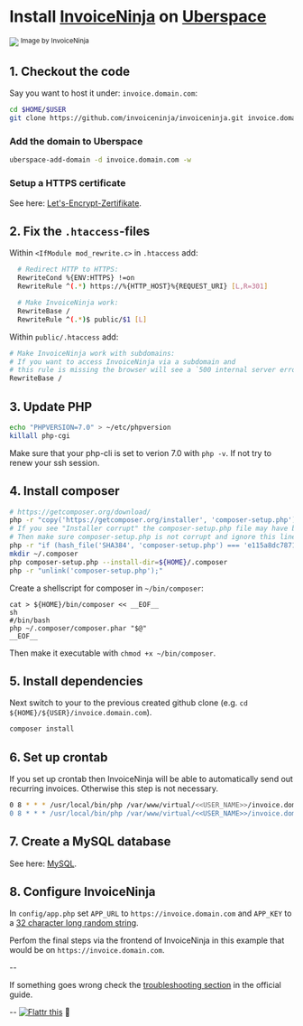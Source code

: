 # Install [InvoiceNinja](https://app.invoiceninja.com/invoice_now?rc=GCYXTIBU) on [Uberspace](https://uberspace.de/)

![](https://www.invoiceninja.com/wp-content/themes/invoice-ninja/images/laptop.jpg)
<sup>Image by InvoiceNinja</sup>

## 1. Checkout the code

Say you want to host it under: `invoice.domain.com`:

```sh
cd $HOME/$USER
git clone https://github.com/invoiceninja/invoiceninja.git invoice.domain.com
```

### Add the domain to Uberspace

```sh
uberspace-add-domain -d invoice.domain.com -w
```

### Setup a HTTPS certificate

See here: [Let's-Encrypt-Zertifikate](https://wiki.uberspace.de/webserver:https?s[]=encrypt#let_s-encrypt-zertifikate).


## 2. Fix the `.htaccess`-files

Within `<IfModule mod_rewrite.c>` in `.htaccess` add:

```sh
  # Redirect HTTP to HTTPS:
  RewriteCond %{ENV:HTTPS} !=on
  RewriteRule ^(.*) https://%{HTTP_HOST}%{REQUEST_URI} [L,R=301]

  # Make InvoiceNinja work:
  RewriteBase /
  RewriteRule ^(.*)$ public/$1 [L]
```

Within `public/.htaccess` add:
```sh
# Make InvoiceNinja work with subdomains:
# If you want to access InvoiceNinja via a subdomain and
# this rule is missing the browser will see a `500 internal server error`.
RewriteBase /
```

## 3. Update PHP

```sh
echo "PHPVERSION=7.0" > ~/etc/phpversion
killall php-cgi
```

Make sure that your php-cli is set to verion 7.0 with `php -v`.
If not try to renew your ssh session.


## 4. Install composer

```sh
# https://getcomposer.org/download/
php -r "copy('https://getcomposer.org/installer', 'composer-setup.php');"
# If you see "Installer corrupt" the composer-setup.php file may have been updated.
# Then make sure composer-setup.php is not corrupt and ignore this line.
php -r "if (hash_file('SHA384', 'composer-setup.php') === 'e115a8dc7871f15d853148a7fbac7da27d6c0030b848d9b3dc09e2a0388afed865e6a3d6b3c0fad45c48e2b5fc1196ae') { echo 'Installer verified'; } else { echo 'Installer corrupt'; unlink('composer-setup.php'); } echo PHP_EOL;"
mkdir ~/.composer
php composer-setup.php --install-dir=${HOME}/.composer
php -r "unlink('composer-setup.php');"
```

Create a shellscript for composer in `~/bin/composer`:
```
cat > ${HOME}/bin/composer << __EOF__
sh
#/bin/bash
php ~/.composer/composer.phar "$@"
__EOF__
```

Then make it executable with `chmod +x ~/bin/composer`.


## 5. Install dependencies

Next switch to your to the previous created github clone (e.g. `cd ${HOME}/${USER}/invoice.domain.com`).
```sh
composer install
```

## 6. Set up crontab

If you set up crontab then InvoiceNinja will be able to automatically send out recurring invoices. Otherwise this step is not necessary.

```sh
0 8 * * * /usr/local/bin/php /var/www/virtual/<<USER_NAME>>/invoice.domain.com/artisan ninja:send-invoices
0 8 * * * /usr/local/bin/php /var/www/virtual/<<USER_NAME>>/invoice.domain.com/artisan ninja:send-reminders
```


## 7. Create a MySQL database

See here: [MySQL](https://wiki.uberspace.de/database:mysql?s[]=mysql).


## 8. Configure InvoiceNinja

In `config/app.php` set `APP_URL` to `https://invoice.domain.com` and `APP_KEY` to a [32 character long random string](https://www.random.org/strings/?num=2&len=16&digits=on&upperalpha=on&loweralpha=on&unique=on&format=html&rnd=new).

Perfom the final steps via the frontend of InvoiceNinja in this example that would be on `https://invoice.domain.com`.

--

If something goes wrong check the [troubleshooting section](https://www.invoiceninja.com/self-host/) in the official guide.

--
[![Flattr this](https://button.flattr.com/flattr-badge-large.png)](https://flattr.com/submit/auto?fid=2pkq07&url=https%3A%2F%2Fgithub.com%2Fpguth%2Finstall-invoiceninja) :rocket:
